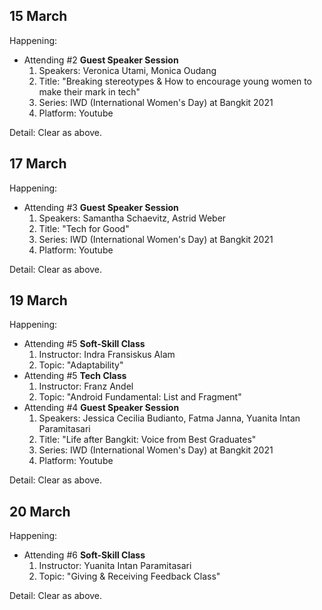 15 March
---
Happening:

- Attending #2 **Guest Speaker Session**
    1. Speakers: Veronica Utami, Monica Oudang
    1. Title: "Breaking stereotypes & How to encourage young women to make their mark in tech"
    1. Series: IWD (International Women's Day) at Bangkit 2021
    1. Platform: Youtube

Detail: Clear as above.

17 March
---
Happening:

- Attending #3 **Guest Speaker Session**
    1. Speakers: Samantha Schaevitz, Astrid Weber
    1. Title: "Tech for Good"
    1. Series: IWD (International Women's Day) at Bangkit 2021
    1. Platform: Youtube
  
Detail: Clear as above.

19 March
---
Happening:

- Attending #5 **Soft-Skill Class**
    1. Instructor: Indra Fransiskus Alam
    1. Topic: "Adaptability"
- Attending #5 **Tech Class**
    1. Instructor: Franz Andel
    1. Topic: "Android Fundamental: List and Fragment"
- Attending #4 **Guest Speaker Session**
    1. Speakers: Jessica Cecilia Budianto, Fatma Janna, Yuanita Intan Paramitasari
    1. Title: "Life after Bangkit: Voice from Best Graduates"
    1. Series: IWD (International Women's Day) at Bangkit 2021
    1. Platform: Youtube
  
Detail: Clear as above.

20 March
---
Happening:

- Attending #6 **Soft-Skill Class**
    1. Instructor: Yuanita Intan Paramitasari
    1. Topic: "Giving & Receiving Feedback Class"
  
Detail: Clear as above.
